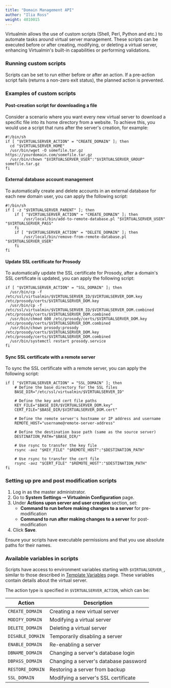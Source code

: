 ```yaml
---
title: "Domain Management API"
author: "Ilia Ross"
weight: 4010015
---
```


Virtualmin allows the use of custom scripts (Shell, Perl, Python and etc.) to automate tasks around virtual server management. These scripts can be executed before or after creating, modifying, or deleting a virtual server, enhancing Virtualmin's built-in capabilities or performing validations.

### Running custom scripts

Scripts can be set to run either before or after an action. If a pre-action script fails (returns a non-zero exit status), the planned action is prevented.

### Examples of custom scripts

#### Post-creation script for downloading a file

Consider a scenario where you want every new virtual server to download a specific file into its home directory from a website. To achieve this, you would use a script that runs after the server's creation, for example:

```text
#!/bin/sh
if [ "$VIRTUALSERVER_ACTION" = "CREATE_DOMAIN" ]; then 
  cd "$VIRTUALSERVER_HOME"
  /usr/bin/wget -O somefile.tar.gz https://yourdomain.com/somefile.tar.gz
  /usr/bin/chown "$VIRTUALSERVER_USER":"$VIRTUALSERVER_GROUP" somefile.tar.gz
fi
```

#### External database account management

To automatically create and delete accounts in an external database for each new domain user, you can apply the following script:

```text
#!/bin/sh
if [ -z "$VIRTUALSERVER_PARENT" ]; then
    if [ "$VIRTUALSERVER_ACTION" = "CREATE_DOMAIN" ]; then
        /usr/local/bin/add-to-remote-database.pl "$VIRTUALSERVER_USER" "$VIRTUALSERVER_PASS"
    fi
    if [ "$VIRTUALSERVER_ACTION" = "DELETE_DOMAIN" ]; then
        /usr/local/bin/remove-from-remote-database.pl "$VIRTUALSERVER_USER"
    fi
fi
```

#### Update SSL certificate for Prosody

To automatically update the SSL certificate for Prosody, after a domain's SSL certificate is updated, you can apply the following script:

```text
if [ "$VIRTUALSERVER_ACTION" = "SSL_DOMAIN" ]; then
  /usr/bin/cp -f /etc/ssl/virtualmin/$VIRTUALSERVER_ID/$VIRTUALSERVER_DOM.key /etc/prosody/certs/$VIRTUALSERVER_DOM.key
  /usr/bin/cp -f /etc/ssl/virtualmin/$VIRTUALSERVER_ID/$VIRTUALSERVER_DOM.combined /etc/prosody/certs/$VIRTUALSERVER_DOM.combined
  /usr/bin/chmod 600 /etc/prosody/certs/$VIRTUALSERVER_DOM.key /etc/prosody/certs/$VIRTUALSERVER_DOM.combined
  /usr/bin/chown prosody:prosody /etc/prosody/certs/$VIRTUALSERVER_DOM.key /etc/prosody/certs/$VIRTUALSERVER_DOM.combined
  /usr/bin/systemctl restart prosody.service
fi
```

#### Sync SSL certificate with a remote server

To sync the SSL certificate with a remote server, you can apply the following script:

```text
if [ "$VIRTUALSERVER_ACTION" = "SSL_DOMAIN" ]; then
    # Define the base directory for the SSL files
    BASE_DIR="/etc/ssl/virtualmin/$VIRTUALSERVER_ID"
    
    # Define the key and cert file paths
    KEY_FILE="$BASE_DIR/$VIRTUALSERVER_DOM.key"
    CERT_FILE="$BASE_DIR/$VIRTUALSERVER_DOM.cert"
    
    # Define the remote server's hostname or IP address and username
    REMOTE_HOST="username@remote-server-address"
    
    # Define the destination base path (same as the source server)
    DESTINATION_PATH="$BASE_DIR/"

    # Use rsync to transfer the key file
    rsync -avz "$KEY_FILE" "$REMOTE_HOST":"$DESTINATION_PATH"
    
    # Use rsync to transfer the cert file
    rsync -avz "$CERT_FILE" "$REMOTE_HOST":"$DESTINATION_PATH"
fi
```

### Setting up pre and post modification scripts

1. Log in as the master administrator.
2. Go to **System Settings ⇾ Virtualmin Configuration** page.
3. Under **Actions upon server and user creation** section, set:
   - **Command to run before making changes to a server** for pre-modification
   - **Command to run after making changes to a server** for post-modification
4. Click **Save**.

Ensure your scripts have executable permissions and that you use absolute paths for their names.

### Available variables in scripts

Scripts have access to environment variables starting with `$VIRTUALSERVER_`, similar to those described in [Template Variables](/docs/development/template-variables) page. These variables contain details about the virtual server.

The action type is specified in `$VIRTUALSERVER_ACTION`, which can be:

| Action           | Description                            |
|------------------|----------------------------------------|
| `CREATE_DOMAIN`  | Creating a new virtual server          |
| `MODIFY_DOMAIN`  | Modifying a virtual server             |
| `DELETE_DOMAIN`  | Deleting a virtual server              |
| `DISABLE_DOMAIN` | Temporarily disabling a server         |
| `ENABLE_DOMAIN`  | Re-enabling a server                   |
| `DBNAME_DOMAIN`  | Changing a server's database login     |
| `DBPASS_DOMAIN`  | Changing a server's database password  |
| `RESTORE_DOMAIN` | Restoring a server from backup         |
| `SSL_DOMAIN`     | Modifying a server's SSL certificate   |

